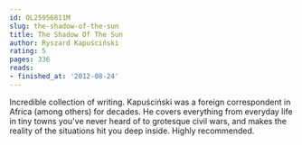 ```yaml
---
id: OL25956811M
slug: the-shadow-of-the-sun
title: The Shadow Of The Sun
author: Ryszard Kapuściński
rating: 5
pages: 336
reads:
- finished_at: '2012-08-24'
---
```

Incredible collection of writing. Kapuściński was a foreign correspondent in Africa (among others) for decades. He covers everything from everyday life in tiny towns you've never heard of to grotesque civil wars, and makes the reality of the situations hit you deep inside. Highly recommended.
